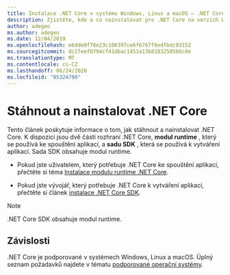 ```yaml
---
title: Instalace .NET Core v systému Windows, Linux a macOS – .NET Core
description: Zjistěte, kde a co nainstalovat pro .NET Core na verzích Windows, Linux a macOS. Objevte závislosti potřebné pro vývoj, nasazování a spouštění aplikací .NET Core.
author: adegeo
ms.author: adegeo
ms.date: 12/04/2019
ms.openlocfilehash: e6dde0f76e23c106397ce6f6767f6edfbdc93152
ms.sourcegitcommit: dc2feef0794cf41dbac1451a13b8183258566c0e
ms.translationtype: MT
ms.contentlocale: cs-CZ
ms.lasthandoff: 06/24/2020
ms.locfileid: "85324798"
---
```

# <a name="download-and-install-net-core"></a>Stáhnout a nainstalovat .NET Core

Tento článek poskytuje informace o tom, jak stáhnout a nainstalovat .NET Core. K dispozici jsou dvě části rozhraní .NET Core, **modul runtime** , který se používá ke spouštění aplikací, a **sadu SDK** , která se používá k vytváření aplikací. Sada SDK obsahuje modul runtime.

- Pokud jste uživatelem, který potřebuje .NET Core ke spouštění aplikací, přečtěte si téma [Instalace modulu runtime .NET Core](runtime.md).

- Pokud jste vývojář, který potřebuje .NET Core k vytváření aplikací, přečtěte si článek [instalace .NET Core SDK](sdk.md).

> [!NOTE]
> .NET Core SDK obsahuje modul runtime.

## <a name="dependencies"></a>Závislosti

.NET Core je podporované v systémech Windows, Linux a macOS. Úplný seznam požadavků najdete v tématu [podporované operační systémy](dependencies.md).

